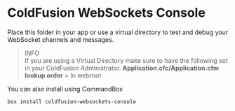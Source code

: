 # ColdFusion WebSockets Console

Place this folder in your app or use a virtual directory to test and debug your WebSocket channels and messages.

> INFO  
> If you are using a Virtual Directory make sure to have the following set in your ColdFusion Administrator.
> __Application.cfc/Application.cfm lookup order__ = In webroot

You can also install using CommandBox
```bash
box install coldfusion-websockets-console
```

